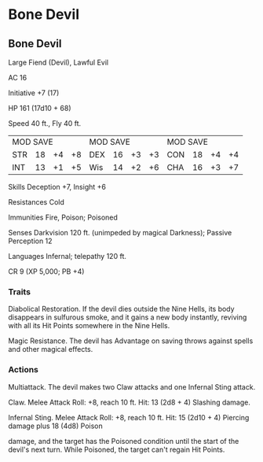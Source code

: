 # Bone Devil

## Bone Devil

Large Fiend (Devil), Lawful Evil

AC 16

Initiative +7 (17)

HP 161 (17d10 + 68)

Speed 40 ft., Fly 40 ft.

<table><tr><td colspan="4">MOD SAVE</td><td colspan="4">MOD SAVE</td><td colspan="3">MOD SAVE</td><td></td></tr><tr><td>STR</td><td>18</td><td>+4</td><td>+8</td><td>DEX</td><td>16</td><td>+3</td><td>+3</td><td>CON</td><td>18</td><td>+4</td><td>+4</td></tr><tr><td>INT</td><td>13</td><td>+1</td><td>+5</td><td>Wis</td><td>14</td><td>+2</td><td>+6</td><td>CHA</td><td>16</td><td>+3</td><td>+7</td></tr></table>

Skills Deception +7, Insight +6

Resistances Cold

Immunities Fire, Poison; Poisoned

Senses Darkvision 120 ft. (unimpeded by magical Darkness); Passive Perception 12

Languages Infernal; telepathy 120 ft.

CR 9 (XP 5,000; PB +4)

### Traits

Diabolical Restoration. If the devil dies outside the Nine Hells, its body disappears in sulfurous smoke, and it gains a new body instantly, reviving with all its Hit Points somewhere in the Nine Hells.

Magic Resistance. The devil has Advantage on saving throws against spells and other magical effects.

### Actions

Multiattack. The devil makes two Claw attacks and one Infernal Sting attack.

Claw. Melee Attack Roll: +8, reach 10 ft. Hit: 13 (2d8 + 4) Slashing damage.

Infernal Sting. Melee Attack Roll: +8, reach 10 ft. Hit: 15 (2d10 + 4) Piercing damage plus 18 (4d8) Poison

damage, and the target has the Poisoned condition until the start of the devil's next turn. While Poisoned, the target can't regain Hit Points.

